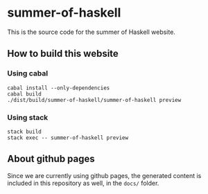 # summer-of-haskell

This is the source code for the summer of Haskell website.

## How to build this website

### Using cabal

    cabal install --only-dependencies
    cabal build
    ./dist/build/summer-of-haskell/summer-of-haskell preview

### Using stack

    stack build
    stack exec -- summer-of-haskell preview

## About github pages

Since we are currently using github pages, the generated content is included in
this repository as well, in the `docs/` folder.
